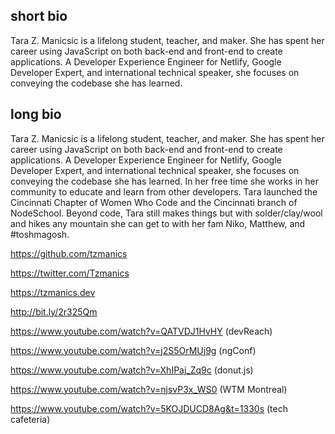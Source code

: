 ## short bio
Tara Z. Manicsic is a lifelong student, teacher, and maker. She has spent her career using JavaScript on both back-end and front-end to create applications.  A Developer Experience Engineer for Netlify, Google Developer Expert, and international technical speaker, she focuses on conveying the codebase she has learned.

## long bio
Tara Z. Manicsic is a lifelong student, teacher, and maker. She has spent her career using JavaScript on both back-end and front-end to create applications.  A Developer Experience Engineer for Netlify, Google Developer Expert, and international technical speaker, she focuses on conveying the codebase she has learned. In her free time she works in her community to educate and learn from other developers. Tara launched the Cincinnati Chapter of Women Who Code and the Cincinnati branch of NodeSchool. Beyond code, Tara still makes things but with solder/clay/wool and hikes any mountain she can get to with her fam Niko, Matthew, and #toshmagosh.


https://github.com/tzmanics

https://twitter.com/Tzmanics

https://tzmanics.dev

http://bit.ly/2r325Qm

https://www.youtube.com/watch?v=QATVDJ1HvHY (devReach) 

https://www.youtube.com/watch?v=j2S5OrMUj9g (ngConf)

https://www.youtube.com/watch?v=XhIPaj_Zq9c (donut.js)

https://www.youtube.com/watch?v=njsvP3x_WS0 (WTM Montreal)

https://www.youtube.com/watch?v=5KOJDUCD8Ag&t=1330s (tech cafeteria)

